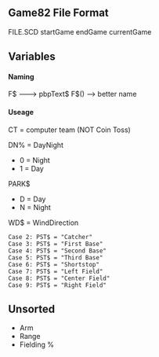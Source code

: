 
## Game82 File Format ##
FILE.SCD
startGame
endGame
currentGame



## Variables ##

#### Naming ####
F$ ---> pbpText$
F$() --> better name


#### Useage ####
CT = computer team (NOT Coin Toss)

DN% = DayNight
- 0 = Night
- 1 = Day

PARK$
- D = Day
- N = Night

WD$ = WindDirection

    Case 2: PST$ = "Catcher"
    Case 3: PST$ = "First Base"
    Case 4: PST$ = "Second Base"
    Case 5: PST$ = "Third Base"
    Case 6: PST$ = "Shortstop"
    Case 7: PST$ = "Left Field"
    Case 8: PST$ = "Center Field"
    Case 9: PST$ = "Right Field"


## Unsorted ## 

- Arm
- Range
- Fielding %
